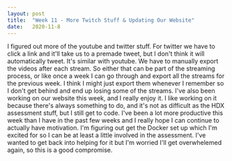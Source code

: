 ```yaml
---
layout: post
title:  "Week 11 - More Twitch Stuff & Updating Our Website"
date:   2020-11-8
---
```

I figured out more of the youtube and twitter stuff. For twitter we have to click a link and it'll take us to a premade tweet, but I don't think it will automatically tweet. It's similar with youtube. We have to manually export the videos after each stream. So either that can be part of the streaming process, or like once a week I can go through and export all the streams for the previous week. I think I might just export them whenever I remember so I don't get behind and end up losing some of the streams. I've also been working on our website this week, and I really enjoy it. I like working on it because there's always something to do, and it's not as difficult as the HDX assessment stuff, but I still get to code. I've been a lot more productive this week than I have in the past few weeks and I really hope I can continue to actually have motivation. I'm figuring out get the Docker set up which I'm excited for so I can be at least a little involved in the assessment. I've wanted to get back into helping for it but I'm worried I'll get overwhelemed again, so this is a good compromise.